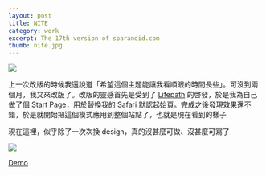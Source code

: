 ```yaml
---
layout: post
title: NITE
category: work
excerpt: The 17th version of sparanoid.com
thumb: nite.jpg
---
```


<p><img src="{{ site.file }}/nite.jpg"></p>

<div class=txt>
<p>上一次改版的時候我還說道「希望這個主題能讓我看順眼的時間長些」。可沒到兩個月，我又來改版了。改版的靈感首先是受到了 <a href="http://lifepath.me/">Lifepath</a> 的啓發，於是我為自己做了個 <a href="/start/">Start Page</a>，用於替換我的 Safari 默認起始頁。完成之後發現效果還不錯，於是就開始把這個模式應用到整個站點了，也就是現在看到的樣子</p>

<p>現在這裡，似乎除了一次次換 design，真的沒甚麼可做、沒甚麼可寫了</p>

<p><img src="{{ site.file }}/nite-screenshot.png"></p>

<p class=download><a href="/start/">Demo</a></p>
</div>